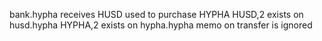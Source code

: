 bank.hypha receives HUSD used to purchase HYPHA
HUSD,2 exists on husd.hypha
HYPHA,2 exists on hypha.hypha
memo on transfer is ignored
